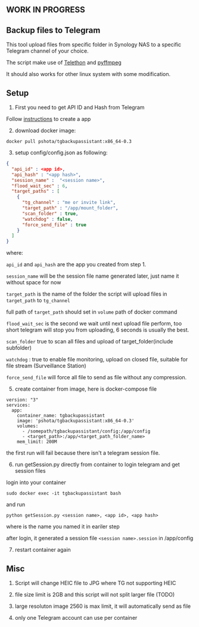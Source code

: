 ## WORK IN PROGRESS

## Backup files to Telegram

This tool upload files from specific folder in Synology NAS to a specific Telegram channel of your choice.

The script make use of [Telethon](https://github.com/LonamiWebs/Telethon) and [pyffmpeg](https://mhaller.github.io/pyffmpeg/)

It should also works for other linux system with some modification.

## Setup

1. First you need to get API ID and Hash from Telegram

  Follow [instructions](https://core.telegram.org/api/obtaining_api_id) to create a app


2. download docker image:

```
docker pull pshota/tgbackupassistant:x86_64-0.3
```

3. setup config/config.json as following:

```json
{
  "api_id" : <app id>,
  "api_hash" : "<app hash>",
  "session_name" :  "<session name>",
  "flood_wait_sec" : 6,
  "target_paths" : [
    {
      "tg_channel" : "me or invite link",
      "target_path" : "/app/mount_folder",
      "scan_folder" : true,
      "watchdog" : false,
      "force_send_file" : true
    }
  ]
}
```

where:

`api_id` and `api_hash` are the app you created from step 1.

`session_name` will be the session file name generated later, just name it without space for now

`target_path` is the name of the folder the script will upload files in `target_path` to `tg_channel`

full path of `target_path` should set in `volume` path of docker command

`flood_wait_sec` is the second we wait until next upload file perform, too short telegram will stop you from uploading, 6 seconds is usually the best.

`scan_folder` true to scan all files and upload of target_folder(include subfolder)

`watchdog` : true to enable file monitoring, upload on closed file, suitable for file stream (Surveillance Station)

`force_send_file` will force all file to send as file without any compression.

5. create container from image, here is docker-compose file

```
version: "3"
services:
  app:
    container_name: tgbackupassistant
    image: 'pshota/tgbackupassistant:x86_64-0.3'
    volumes:
      - /somepath/tgbackupassistant/config:/app/config
      - <target_path>:/app/<target_path_folder_name>
    mem_limit: 200M
```

the first run will fail because there isn't a telegram session file.

6. run getSession.py directly from container to login telegram and get session files

login into your container

```
sudo docker exec -it tgbackupassistant bash
```

and run

```
python getSession.py <session name>, <app id>, <app hash>
```

where <session name> is the name you named it in eariler step

after login, it generated a session file `<session name>.session` in /app/config

7. restart container again


## Misc

1. Script will change HEIC file to JPG where TG not supporting HEIC

2. file size limit is 2GB and this script will not split larger file (TODO)

3. large resoluton image 2560 is max limit, it will automatically send as file

4. only one Telegram account can use per container


